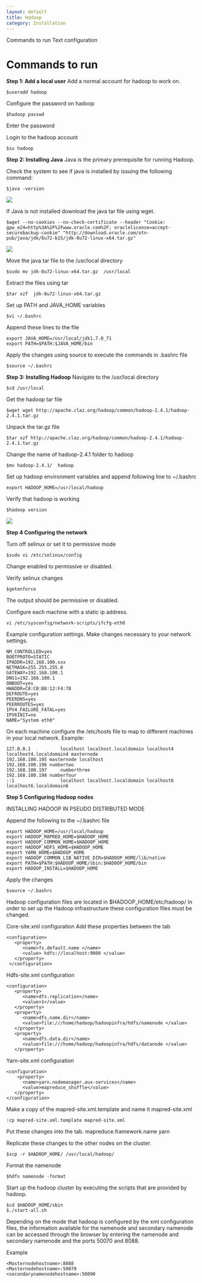 ```yaml
---
layout: default
title: Hadoop
category: Installation
---
```


Commands to run	Text configuration

# Commands to run

**Step 1: Add a local user**
Add a normal account for hadoop to work on. 

    $useradd hadoop

Configure the password on hadoop

    $hadoop passwd

Enter the password

Login to the hadoop account 

    $su hadoop

**Step 2: Installing Java**
Java is the primary prerequisite for running Hadoop. 

Check the system to see if java is installed by issuing the following command:

    $java -version
    
![](https://dl.dropboxusercontent.com/s/3o0i31dp5hbqhiy/Java%20version.PNG?dl=0)

If Java is not installed download the java tar file using wget.

    $wget --no-cookies --no-check-certificate --header "Cookie: gpw_e24=http%3A%2F%2Fwww.oracle.com%2F; oraclelicense=accept-securebackup-cookie" "http://download.oracle.com/otn-pub/java/jdk/8u72-b15/jdk-8u72-linux-x64.tar.gz"

![](https://dl.dropboxusercontent.com/s/2ikw7eug8gc80mn/wget.PNG?dl=0)

Move the java tar file to the /usr/local directory

    $sudo mv jdk-8u72-linux-x64.tar.gz  /usr/local

Extract the files using tar

    $tar xzf  jdk-8u72-linux-x64.tar.gz

Set up PATH and JAVA_HOME variables

    $vi ~/.bashrc

Append these lines to the file

    export JAVA_HOME=/usr/local/jdk1.7.0_71 
    export PATH=$PATH:$JAVA_HOME/bin

Apply the changes using source to execute the commands in .bashrc file

    $source ~/.bashrc

**Step 3: Installing Hadoop**
Navigate to the /usr/local directory

    $cd /usr/local

Get the hadoop tar file

    $wget wget http://apache.claz.org/hadoop/common/hadoop-2.4.1/hadoop-2.4.1.tar.gz

Unpack the tar.gz file

    $tar xzf http://apache.claz.org/hadoop/common/hadoop-2.4.1/hadoop-2.4.1.tar.gz

Change the name of hadoop-2.4.1 folder to hadoop

    $mv hadoop-2.4.1/  hadoop

Set up hadoop environment variables and append following line to ~/.bashrc
    
    export HADOOP_HOME=/usr/local/hadoop

Verify that hadoop is working

    $hadoop version
    
![](https://dl.dropboxusercontent.com/s/rmmaog4ttt01z2u/Hadoop%20version.PNG?dl=0)

**Step 4 Configuring the network**

Turn off selinux or set it to permissive mode

    $sudo vi /etc/selinux/config

Change enabled to permissive or disabled.

Verify selinux changes

    $getenforce
The output should be permissive or disabled.


Configure each machine with a static ip address.

    vi /etc/sysconfig/network-scripts/ifcfg-eth0

Example configuration settings. Make changes necessary to your network settings.

    NM_CONTROLLED=yes
    BOOTPROTO=STATIC
    IPADDR=192.168.100.xxx
    NETMASK=255.255.255.0
    GATEWAY=192.168.100.1
    DNS1=192.168.100.1
    ONBOOT=yes
    HWADDR=C8:CB:B8:12:F4:78
    DEFROUTE=yes
    PEERDNS=yes
    PEERROUTES=yes
    IPV4_FAILURE_FATAL=yes
    IPV6INIT=no
    NAME="System eth0"

On each machine configure the /etc/hosts file to map to different machines in your local network.
Example:

    127.0.0.1           localhost localhost.localdomain localhost4 localhost4.localdomain4 masternode
    192.168.100.195	masternode localhost 
    192.168.100.196	numbertwo 
    192.168.100.197 	numberthree
    192.168.100.198	numberfour
    ::1                 localhost localhost.localdomain localhost6 localhost6.localdomain6


**Step 5 Configuring Hadoop nodes**

INSTALLING HADOOP IN PSEUDO DISTRIBUTED MODE

Append the following to the ~/.bashrc file

    export HADOOP_HOME=/usr/local/hadoop 
    export HADOOP_MAPRED_HOME=$HADOOP_HOME 
    export HADOOP_COMMON_HOME=$HADOOP_HOME 
    export HADOOP_HDFS_HOME=$HADOOP_HOME 
    export YARN_HOME=$HADOOP_HOME 
    export HADOOP_COMMON_LIB_NATIVE_DIR=$HADOOP_HOME/lib/native 
    export PATH=$PATH:$HADOOP_HOME/sbin:$HADOOP_HOME/bin 
    export HADOOP_INSTALL=$HADOOP_HOME

Apply the changes

    $source ~/.bashrc

Hadoop configuration files are located in $HADOOP_HOME/etc/hadoop/
In order to set up the Hadoop infrastructure these configuration files must be changed. 

Core-site.xml configuration
Add these properties between the <configuration> tab

    <configuration>
       <property>
          <name>fs.default.name </name>
          <value> hdfs://localhost:9000 </value> 
       </property>
     </configuration>

Hdfs-site.xml configuration

    <configuration>
       <property>
          <name>dfs.replication</name>
          <value>1</value>
       </property>
       <property>
          <name>dfs.name.dir</name>
          <value>file:///home/hadoop/hadoopinfra/hdfs/namenode </value>
       </property>
       <property>
          <name>dfs.data.dir</name> 
          <value>file:///home/hadoop/hadoopinfra/hdfs/datanode </value> 
       </property>
   </configuration>

Yarn-site.xml configuration 

    <configuration>
        <property>
          <name>yarn.nodemanager.aux-services</name>
          <value>mapreduce_shuffle</value> 
       </property>
    </configuration>

Make a copy of the mapred-site.xml.template and name it mapred-site.xml

    :cp mapred-site.xml.template mapred-site.xml

Put these changes into the <configuration> tab.
    <configuration>
        <property> 
          <name>mapreduce.framework.name</name>
          <value>yarn</value>
       </property>
   </configuration>




Replicate these changes to the other nodes on the cluster.

    $scp -r $HADOOP_HOME/ /usr/local/hadoop/

Format the namenode

    $hdfs namenode -format

Start up the hadoop cluster by executing the scripts that are provided by hadoop.

    $cd $HADOOP_HOME/sbin
    $./start-all.sh


Depending on the mode that hadoop is configured by the xml configuration files, the information available for the namenode and secondary namenode can be accessed through the browser by entering the namenode and secondary namenode and the ports 50070 and 8088.

Example 

    <Masternodehostname>:8088
    <Masternodehostname>:50070
    <secondarynamenodehostname>:50090
